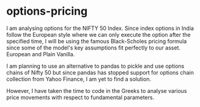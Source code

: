 # options-pricing

I am analysing options for the NIFTY 50 Index. Since index options in India follow the European style where we can only execute the option after the specified time, I will be using the famous Black-Scholes pricing formula since some of the model's key assumptions fit perfectly to our asset. European and Plain Vanilla.

I am planning to use an alternative to pandas to pickle and use options chains of Nifty 50 but since pandas has stopped support for options chain collection from Yahoo Finance, I am yet to find a solution.

However, I have taken the time to code in the Greeks to analyse various price movements with respect to fundamental parameters.
